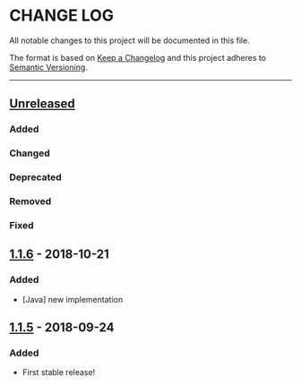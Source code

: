 # CHANGE LOG
All notable changes to this project will be documented in this file.

The format is based on [Keep a Changelog](http://keepachangelog.com/)
and this project adheres to [Semantic Versioning](http://semver.org/).

----
## [Unreleased]

### Added

### Changed

### Deprecated

### Removed

### Fixed
   
## [1.1.6] - 2018-10-21

### Added

* [Java] new implementation

## [1.1.5] - 2018-09-24

### Added

* First stable release!

<!-- Releases -->
[Unreleased]: https://github.com/cucumber/cucumber/compare/c21e/v1.1.6...master
[1.1.6]:      https://github.com/cucumber/cucumber/compare/c21e/v1.1.5...c21e/v1.1.6
[1.1.5]:      https://github.com/cucumber/cucumber/tree/c21e/v1.1.5

<!-- Contributors in alphabetical order -->
[aslakhellesoy]:    https://github.com/aslakhellesoy
